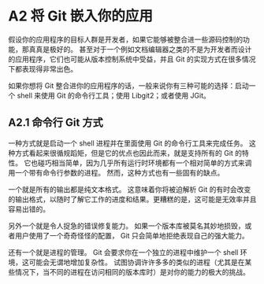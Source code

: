 # A2 将 Git 嵌入你的应用

假设你的应用程序的目标人群是开发者，如果它能够被整合进一些源码控制的功能，那真真是极好的。 甚至对于一个例如文档编辑器之类的不是为开发者而设计的应用程序，它们也可能从版本控制系统中受益，并且 Git 的实现方式在很多情况下都表现得非常出色。

如果你想将 Git 整合进你的应用程序的话，一般来说你有三种可能的选择：启动一个 shell 来使用 Git 的命令行工具；使用 Libgit2；或者使用 JGit。

## A2.1 命令行 Git 方式

一种方式就是启动一个 shell 进程并在里面使用 Git 的命令行工具来完成任务。 这种方式看起来很循规蹈矩，但是它的优点也因此而来，就是支持所有的 Git 的特性。 它也碰巧相当简单，因为几乎所有运行时环境都有一个相对简单的方式来调用一个带有命令行参数的进程。 然而，这种方式也有一些固有的缺点。

一个就是所有的输出都是纯文本格式。 这意味着你将被迫解析 Git 的有时会改变的输出格式，以随时了解它工作的进度和结果。更糟糕的是，这可能是无效率并且容易出错的。

另外一个就是令人捉急的错误修复能力。 如果一个版本库被莫名其妙地损毁，或者用户使用了一个奇奇怪怪的配置， Git 只会简单地拒绝表现自己的强大能力。

还有一个就是进程的管理。 Git 会要求你在一个独立的进程中维护一个 shell 环境，这可能会无谓地增加复杂性。 试图协调许许多多的类似的进程（尤其是在某些情况下，当不同的进程在访问相同的版本库时）是对你的能力的极大的挑战。